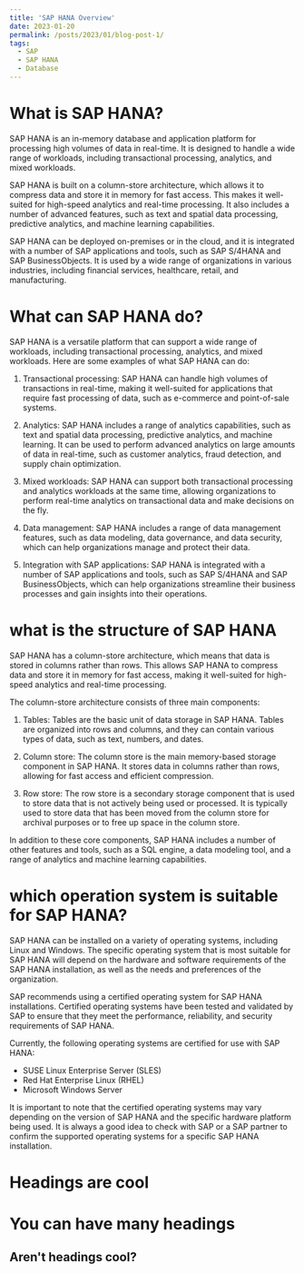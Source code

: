 ```yaml
---
title: 'SAP HANA Overview'
date: 2023-01-20
permalink: /posts/2023/01/blog-post-1/
tags:
  - SAP
  - SAP HANA
  - Database
---
```


# What is SAP HANA?

SAP HANA is an in-memory database and application platform for processing high volumes of data in real-time. It is designed to handle a wide range of workloads, including transactional processing, analytics, and mixed workloads.

SAP HANA is built on a column-store architecture, which allows it to compress data and store it in memory for fast access. This makes it well-suited for high-speed analytics and real-time processing. It also includes a number of advanced features, such as text and spatial data processing, predictive analytics, and machine learning capabilities.

SAP HANA can be deployed on-premises or in the cloud, and it is integrated with a number of SAP applications and tools, such as SAP S/4HANA and SAP BusinessObjects. It is used by a wide range of organizations in various industries, including financial services, healthcare, retail, and manufacturing.

# What can SAP HANA do?

SAP HANA is a versatile platform that can support a wide range of workloads, including transactional processing, analytics, and mixed workloads. Here are some examples of what SAP HANA can do:

1. Transactional processing: SAP HANA can handle high volumes of transactions in real-time, making it well-suited for applications that require fast processing of data, such as e-commerce and point-of-sale systems.

2. Analytics: SAP HANA includes a range of analytics capabilities, such as text and spatial data processing, predictive analytics, and machine learning. It can be used to perform advanced analytics on large amounts of data in real-time, such as customer analytics, fraud detection, and supply chain optimization.

3. Mixed workloads: SAP HANA can support both transactional processing and analytics workloads at the same time, allowing organizations to perform real-time analytics on transactional data and make decisions on the fly.

4. Data management: SAP HANA includes a range of data management features, such as data modeling, data governance, and data security, which can help organizations manage and protect their data.

5. Integration with SAP applications: SAP HANA is integrated with a number of SAP applications and tools, such as SAP S/4HANA and SAP BusinessObjects, which can help organizations streamline their business processes and gain insights into their operations.

# what is the structure of SAP HANA

SAP HANA has a column-store architecture, which means that data is stored in columns rather than rows. This allows SAP HANA to compress data and store it in memory for fast access, making it well-suited for high-speed analytics and real-time processing.

The column-store architecture consists of three main components:

1. Tables: Tables are the basic unit of data storage in SAP HANA. Tables are organized into rows and columns, and they can contain various types of data, such as text, numbers, and dates.

2. Column store: The column store is the main memory-based storage component in SAP HANA. It stores data in columns rather than rows, allowing for fast access and efficient compression.

3. Row store: The row store is a secondary storage component that is used to store data that is not actively being used or processed. It is typically used to store data that has been moved from the column store for archival purposes or to free up space in the column store.

In addition to these core components, SAP HANA includes a number of other features and tools, such as a SQL engine, a data modeling tool, and a range of analytics and machine learning capabilities.

# which operation system is suitable for SAP HANA?

SAP HANA can be installed on a variety of operating systems, including Linux and Windows. The specific operating system that is most suitable for SAP HANA will depend on the hardware and software requirements of the SAP HANA installation, as well as the needs and preferences of the organization.

SAP recommends using a certified operating system for SAP HANA installations. Certified operating systems have been tested and validated by SAP to ensure that they meet the performance, reliability, and security requirements of SAP HANA.

Currently, the following operating systems are certified for use with SAP HANA:

* SUSE Linux Enterprise Server (SLES)
* Red Hat Enterprise Linux (RHEL)
* Microsoft Windows Server

It is important to note that the certified operating systems may vary depending on the version of SAP HANA and the specific hardware platform being used. It is always a good idea to check with SAP or a SAP partner to confirm the supported operating systems for a specific SAP HANA installation.

Headings are cool
======

You can have many headings
======

Aren't headings cool?
------